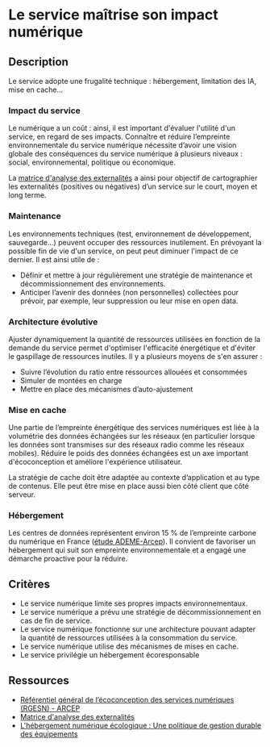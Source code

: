 # Le service maîtrise son impact numérique

## Description

Le service adopte une frugalité technique : hébergement, limitation des IA, mise en cache...

### Impact du service

Le numérique a un coût : ainsi, il est important d'évaluer l'utilité d'un service, en regard de ses impacts. Connaître et réduire l’empreinte environnementale du service numérique nécessite d’avoir une vision globale des conséquences du service numérique à plusieurs niveaux : social, environnemental, politique ou économique.

La [matrice d'analyse des externalités](https://designersethiques.org/fr/thematiques/design-systemique/matrice-analyse-externalites) a ainsi pour objectif de cartographier les externalités (positives ou négatives) d’un service sur le court, moyen et long terme.

### Maintenance

Les environnements techniques (test, environnement de développement, sauvegarde...) peuvent occuper des ressources inutilement. En prévoyant la possible fin de vie d'un service, on peut peut diminuer l'impact de ce dernier. Il est ainsi utile de :
- Définir et mettre à jour régulièrement une stratégie de maintenance et décommissionnement des environnements.
- Anticiper l’avenir des données (non personnelles) collectées pour prévoir, par exemple, leur suppression ou leur mise en open data.

### Architecture évolutive

Ajuster dynamiquement la quantité de ressources utilisées en fonction de la demande du service permet d'optimiser l'efficacité énergétique et d'éviter le gaspillage de ressources inutiles. Il y a plusieurs moyens de s'en assurer :
- Suivre l’évolution du ratio entre ressources allouées et consommées
- Simuler de montées en charge
- Mettre en place des mécanismes d’auto-ajustement

### Mise en cache

Une partie de l’empreinte énergétique des services numériques est liée à la volumétrie des données échangées sur les réseaux (en particulier lorsque les données sont transmises sur des réseaux radio comme les réseaux mobiles). Réduire le poids des données échangées est un axe important d'écoconception et améliore l'expérience utilisateur.

La stratégie de cache doit être adaptée au contexte d’application et au type de contenus. Elle peut être mise en place aussi bien côté client que côté serveur.

### Hébergement

Les centres de données représentent environ 15 % de l’empreinte carbone du numérique en France ([étude ADEME-Arcep](https://www.arcep.fr/la-regulation/grands-dossiers-thematiques-transverses/lempreinte-environnementale-du-numerique/etude-ademe-arcep-empreinte-environnemental-numerique-2020-2030-2050.html#c32943)). Il convient de favoriser un hébergement qui suit son empreinte environnementale et a engagé une démarche proactive pour la réduire. 

## Critères

- Le service numérique limite ses propres impacts environnementaux.
- Le service numérique a prévu une stratégie de décommissionnement en cas de fin de service.
- Le service numérique fonctionne sur une architecture pouvant adapter la quantité de ressources utilisées à la consommation du service.
- Le service numérique utilise des mécanismes de mises en cache.
- Le service privilégie un hébergement écoresponsable

## Ressources

- [Référentiel général de l’écoconception des services numériques (RGESN) - ARCEP](https://www.arcep.fr/mes-demarches-et-services/entreprises/fiches-pratiques/referentiel-general-ecoconception-services-numeriques.html)
- [Matrice d'analyse des externalités](https://designersethiques.org/fr/thematiques/design-systemique/matrice-analyse-externalites)
- [L'hébergement numérique écologique : Une politique de gestion durable des équipements](https://blog.octo.com/l%27hebergement-numerique-ecologique--une-politique-de-gestion-durable-des-equipements)
